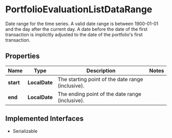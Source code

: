 

# PortfolioEvaluationListDataRange

Date range for the time series. A valid date range is between 1900-01-01 and the day after the current day. A date before the date of the first transaction is implicitly adjusted to the date of the portfolio's first transaction.

## Properties

Name | Type | Description | Notes
------------ | ------------- | ------------- | -------------
**start** | **LocalDate** | The starting point of the date range (inclusive). | 
**end** | **LocalDate** | The ending point of the date range (inclusive). | 


## Implemented Interfaces

* Serializable


